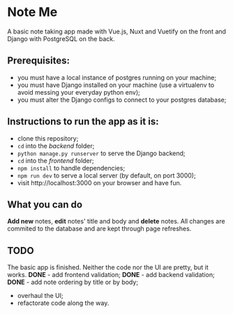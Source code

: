 # Note Me
A basic note taking app made with Vue.js, Nuxt and Vuetify on the front and Django with PostgreSQL on the back.

## Prerequisites:
- you must have a local instance of postgres running on your machine;
- you must have Django installed on your machine (use a virtualenv to avoid messing your everyday python env);
- you must alter the Django configs to connect to your postgres database;

## Instructions to run the app as it is:
- clone this repository;
- `cd` into the *backend* folder;
- `python manage.py runserver` to serve the Django backend;
- `cd` into the *frontend* folder;
- `npm install` to handle dependencies;
- `npm run dev` to serve a local server (by default, on port 3000);
- visit http://localhost:3000 on your browser and have fun.

## What you can do
**Add new** notes, **edit** notes' title and body and **delete** notes. All changes are commited to the database and are kept through page refreshes.

## TODO
The basic app is finished. Neither the code nor the UI are pretty, but it works.
**DONE** - add frontend validation;
**DONE** - add backend validation;
**DONE** - add note ordering by title or by body;
- overhaul the UI;
- refactorate code along the way.
